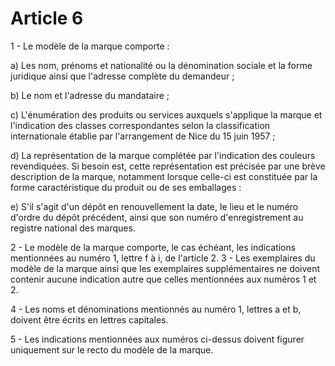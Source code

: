 # Article 6

1 - Le modèle de la marque comporte :

a) Les nom, prénoms et nationalité ou la dénomination sociale et la forme juridique ainsi que l'adresse complète du demandeur ;

b) Le nom et l'adresse du mandataire ;

c) L'énumération des produits ou services auxquels s'applique la marque et l'indication des classes correspondantes selon la classification internationale établie par l'arrangement de Nice du 15 juin 1957 ;

d) La représentation de la marque complétée par l'indication des couleurs revendiquées. Si besoin est, cette représentation est précisée par une brève description de la marque, notamment lorsque celle-ci est constituée par la forme caractéristique du produit ou de ses emballages :

e) S'il s'agit d'un dépôt en renouvellement la date, le lieu et le numéro d'ordre du dépôt précédent, ainsi que son numéro d'enregistrement au registre national des marques.

2 - Le modèle de la marque comporte, le cas échéant, les indications mentionnées au numéro 1, lettre f à i, de l'article 2.    3 - Les exemplaires du modèle de la marque ainsi que les exemplaires supplémentaires ne doivent contenir aucune indication autre que celles mentionnées aux numéros 1 et 2.

4 - Les noms et dénominations mentionnés au numéro 1, lettres a et b, doivent être écrits en lettres capitales.

5 - Les indications mentionnées aux numéros ci-dessus doivent figurer uniquement sur le recto du modèle de la marque.
